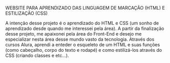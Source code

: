 WEBSITE PARA APRENDIZADO DAS LINGUAGEM DE MARCAÇÃO (HTML) E ESTILIZAÇÃO (CSS)

A intenção desse projeto é o aprendizado do HTML e CSS (um sonho de aprendizado desde quando me interessei pela área). A partir da finalização desse projeto, me apaixonei pela área do Front-End e 
desejo me especializar nesta área desse mundo vasto da tecnologia.
Através dos cursos Alura, aprendi a enteder o esqueleto de um HTML e suas funções (como cabeçalho, corpo do texto e rodapé) e como estilizá-los através do CSS (criando classes e etc...).
